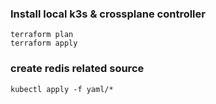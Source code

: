 ### Install local k3s & crossplane controller
```
terraform plan
terraform apply
```

### create redis related source
```
kubectl apply -f yaml/*
```


